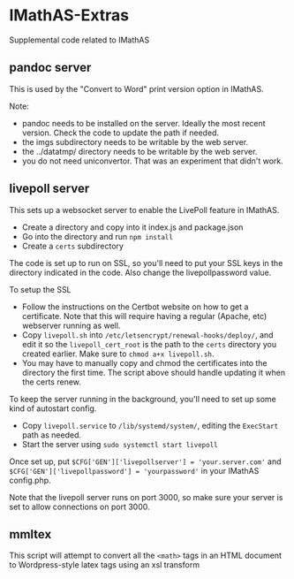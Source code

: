 # IMathAS-Extras
Supplemental code related to IMathAS

## pandoc server
This is used by the "Convert to Word" print version option in IMathAS.

Note: 
* pandoc needs to be installed on the server. Ideally the most recent version. Check the code to update the path if needed.
* the imgs subdirectory needs to be writable by the web server.
* the ../datatmp/ directory needs to be writable by the web server.
* you do not need uniconvertor. That was an experiment that didn't work.

## livepoll server
This sets up a websocket server to enable the LivePoll feature in IMathAS.

* Create a directory and copy into it index.js and package.json
* Go into the directory and run `npm install`
* Create a `certs` subdirectory

The code is set up to run on SSL, so you'll need to put your SSL keys in the
directory indicated in the code. Also change the livepollpassword value.

To setup the SSL
* Follow the instructions on the Certbot website on how to get a certificate.
  Note that this will require having a regular (Apache, etc) webserver running
  as well.
* Copy `livepoll.sh` into `/etc/letsencrypt/renewal-hooks/deploy/`, and edit it
  so the `livepoll_cert_root` is the path to the `certs` directory you created
  earlier.  Make sure to `chmod a+x livepoll.sh`.
* You may have to manually copy and chmod the certificates into the directory
  the first time.  The script above should handle updating it when the certs
  renew.

To keep the server running in the background, you'll need to set up some kind
of autostart config.  
* Copy `livepoll.service` to `/lib/systemd/system/`, editing the `ExecStart` 
  path as needed.
* Start the server using `sudo systemctl start livepoll`

Once set up, put `$CFG['GEN']['livepollserver'] = 'your.server.com'` and
`$CFG['GEN']['livepollpassword'] = 'yourpassword'` in your IMathAS config.php.

Note that the livepoll server runs on port 3000, so make sure your server is
set to allow connections on port 3000.

## mmltex
This script will attempt to convert all the `<math>` tags in an HTML document
to Wordpress-style latex tags using an xsl transform

